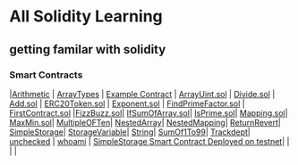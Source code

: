 # All Solidity Learning

## getting familar with solidity

### Smart Contracts

|[Arithmetic](./Arithematic.sol) |
[ArrayTypes](./ArrayTypes.sol) |
[Example Contract](./ExampleContract.sol) |
[ArrayUint.sol](./ArrayUint.sol)
|
[Divide.sol](./Divide.sol) |
[Add.sol](./Add.sol) |
[ERC20Token.sol](./ERC20Token.sol) |
[Exponent.sol](./Exponent.sol) |
[FindPrimeFactor.sol](./FIndPrimeFactor.sol) |
[FirstContract.sol](./firstContract.sol) |[FizzBuzz.sol](./FizzBuzz.sol)|
[IfSumOfArray.sol](./IfSumOfArray.sol)|
[IsPrime.sol](./IsPrime.sol)|
[Mapping.sol](./Mapping.sol)|
[MaxMin.sol](./MaxMin.sol)|
[MultipleOFTen](./MultipleofTen.sol)|
[NestedArray](./NestedArray.sol)|
[NestedMapping](./NestedMapping.sol)|
[ReturnRevert](./ReturnRevert.sol)|
[SimpleStorage](./SimpleStorage.sol)|
[StorageVariable](./StorageVariable.sol)|
[String](./String.sol)|
[SumOf1To99](./sumOf1to99.sol)|
[Trackdept](./Trackdept.sol)|
[unchecked](./unchecked.sol) |
[whoami](./whoami.sol) |
[SimpleStorage Smart Contract Deployed on testnet](./SimpleStorage.sol)|
[]()|
[]()|
[]()|

